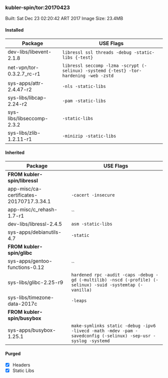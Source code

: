 ### kubler-spin/tor:20170423

Built: Sat Dec 23 02:20:42 ART 2017
Image Size: 23.4MB

#### Installed
Package | USE Flags
--------|----------
dev-libs/libevent-2.1.8 | `libressl ssl threads -debug -static-libs {-test}`
net-vpn/tor-0.3.2.7_rc-r1 | `libressl seccomp -lzma -scrypt (-selinux) -systemd {-test} -tor-hardening -web -zstd`
sys-apps/attr-2.4.47-r2 | `-nls -static-libs`
sys-libs/libcap-2.24-r2 | `-pam -static-libs`
sys-libs/libseccomp-2.3.2 | `-static-libs`
sys-libs/zlib-1.2.11-r1 | `-minizip -static-libs`
#### Inherited
Package | USE Flags
--------|----------
**FROM kubler-spin/libressl** |
app-misc/ca-certificates-20170717.3.34.1 | `-cacert -insecure`
app-misc/c_rehash-1.7-r1 | ``
dev-libs/libressl-2.4.5 | `asm -static-libs`
sys-apps/debianutils-4.7 | `-static`
**FROM kubler-spin/glibc** |
sys-apps/gentoo-functions-0.12 | ``
sys-libs/glibc-2.25-r9 | `hardened rpc -audit -caps -debug -gd (-multilib) -nscd (-profile) (-selinux) -suid -systemtap (-vanilla)`
sys-libs/timezone-data-2017c | `-leaps`
**FROM kubler-spin/busybox** |
sys-apps/busybox-1.25.1 | `make-symlinks static -debug -ipv6 -livecd -math -mdev -pam -savedconfig (-selinux) -sep-usr -syslog -systemd`
#### Purged
- [x] Headers
- [x] Static Libs
